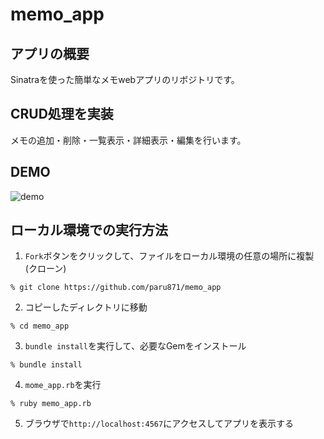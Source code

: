 # memo_app
## アプリの概要
Sinatraを使った簡単なメモwebアプリのリボジトリです。

## CRUD処理を実装
メモの追加・削除・一覧表示・詳細表示・編集を行います。
## DEMO
![demo](https://gyazo.com/2e79d49a1fb7ba2b2f591acef6711b64/raw)
## ローカル環境での実行方法
1. `Fork`ボタンをクリックして、ファイルをローカル環境の任意の場所に複製(クローン)
```
% git clone https://github.com/paru871/memo_app
```
2. コピーしたディレクトリに移動
```
% cd memo_app
```
3. `bundle install`を実行して、必要なGemをインストール
```
% bundle install
```
4. `mome_app.rb`を実行
```
% ruby memo_app.rb
```
5. ブラウザで`http://localhost:4567`にアクセスしてアプリを表示する
